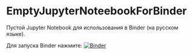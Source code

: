 # EmptyJupyterNoteebookForBinder
Пустой Jupyter Notebook для использования в Binder (на русском языке).

Для запуска Binder нажмите:
[![Binder](https://mybinder.org/badge_logo.svg)](https://mybinder.org/v2/gh/mosalov/SimpleNeuralNetworkWithKeras/master)
